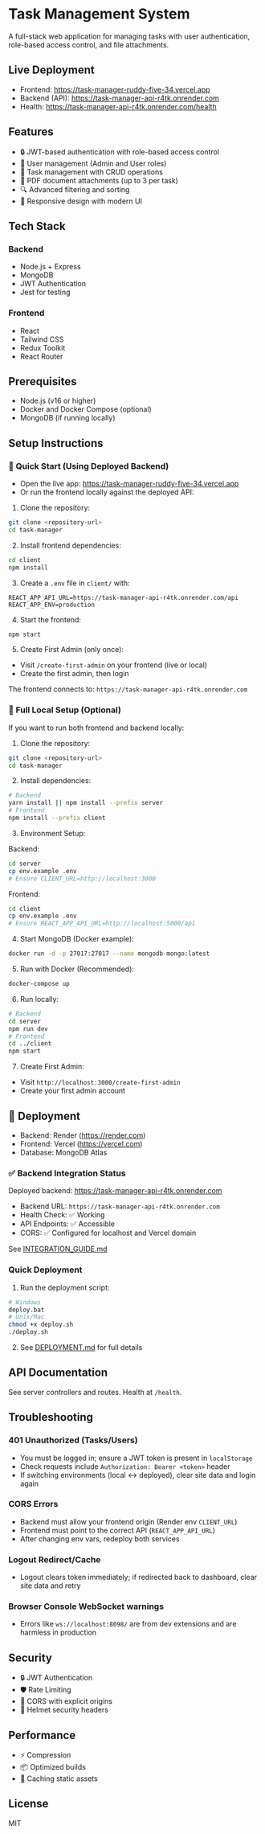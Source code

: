 # Task Management System

A full-stack web application for managing tasks with user authentication, role-based access control, and file attachments.

## Live Deployment

- Frontend: https://task-manager-ruddy-five-34.vercel.app
- Backend (API): https://task-manager-api-r4tk.onrender.com
- Health: https://task-manager-api-r4tk.onrender.com/health

## Features

- 🔒 JWT-based authentication with role-based access control
- 👥 User management (Admin and User roles)
- 📝 Task management with CRUD operations
- 📎 PDF document attachments (up to 3 per task)
- 🔍 Advanced filtering and sorting
- 📱 Responsive design with modern UI

## Tech Stack

### Backend
- Node.js + Express
- MongoDB
- JWT Authentication
- Jest for testing

### Frontend
- React
- Tailwind CSS
- Redux Toolkit
- React Router

## Prerequisites

- Node.js (v16 or higher)
- Docker and Docker Compose (optional)
- MongoDB (if running locally)

## Setup Instructions

### 🚀 Quick Start (Using Deployed Backend)

- Open the live app: https://task-manager-ruddy-five-34.vercel.app
- Or run the frontend locally against the deployed API:

1. Clone the repository:
```bash
git clone <repository-url>
cd task-manager
```

2. Install frontend dependencies:
```bash
cd client
npm install
```

3. Create a `.env` file in `client/` with:
```env
REACT_APP_API_URL=https://task-manager-api-r4tk.onrender.com/api
REACT_APP_ENV=production
```

4. Start the frontend:
```bash
npm start
```

5. Create First Admin (only once):
- Visit `/create-first-admin` on your frontend (live or local)
- Create the first admin, then login

The frontend connects to: `https://task-manager-api-r4tk.onrender.com`

### 🔧 Full Local Setup (Optional)

If you want to run both frontend and backend locally:

1. Clone the repository:
```bash
git clone <repository-url>
cd task-manager
```

2. Install dependencies:
```bash
# Backend
yarn install || npm install --prefix server
# Frontend
npm install --prefix client
```

3. Environment Setup:

Backend:
```bash
cd server
cp env.example .env
# Ensure CLIENT_URL=http://localhost:3000
```

Frontend:
```bash
cd client
cp env.example .env
# Ensure REACT_APP_API_URL=http://localhost:5000/api
```

4. Start MongoDB (Docker example):
```bash
docker run -d -p 27017:27017 --name mongodb mongo:latest
```

5. Run with Docker (Recommended):
```bash
docker-compose up
```

6. Run locally:
```bash
# Backend
cd server
npm run dev
# Frontend
cd ../client
npm start
```

7. Create First Admin:
- Visit `http://localhost:3000/create-first-admin`
- Create your first admin account

## 🚀 Deployment

- Backend: Render (https://render.com)
- Frontend: Vercel (https://vercel.com)
- Database: MongoDB Atlas

### ✅ Backend Integration Status

Deployed backend: https://task-manager-api-r4tk.onrender.com

- Backend URL: `https://task-manager-api-r4tk.onrender.com`
- Health Check: ✅ Working
- API Endpoints: ✅ Accessible
- CORS: ✅ Configured for localhost and Vercel domain

See [INTEGRATION_GUIDE.md](INTEGRATION_GUIDE.md)

### Quick Deployment

1. Run the deployment script:
```bash
# Windows
deploy.bat
# Unix/Mac
chmod +x deploy.sh
./deploy.sh
```

2. See [DEPLOYMENT.md](DEPLOYMENT.md) for full details

## API Documentation

See server controllers and routes. Health at `/health`.

## Troubleshooting

### 401 Unauthorized (Tasks/Users)
- You must be logged in; ensure a JWT token is present in `localStorage`
- Check requests include `Authorization: Bearer <token>` header
- If switching environments (local ↔ deployed), clear site data and login again

### CORS Errors
- Backend must allow your frontend origin (Render env `CLIENT_URL`)
- Frontend must point to the correct API (`REACT_APP_API_URL`)
- After changing env vars, redeploy both services

### Logout Redirect/Cache
- Logout clears token immediately; if redirected back to dashboard, clear site data and retry

### Browser Console WebSocket warnings
- Errors like `ws://localhost:8098/` are from dev extensions and are harmless in production

## Security

- 🔒 JWT Authentication
- 🛡️ Rate Limiting
- 🔐 CORS with explicit origins
- 📝 Helmet security headers

## Performance

- ⚡ Compression
- 📦 Optimized builds
- 🔄 Caching static assets

## License

MIT 
